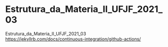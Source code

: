 # Estrutura_da_Materia_II_UFJF_2021_03
Estrutura_da_Materia_II_UFJF_2021_03
https://jekyllrb.com/docs/continuous-integration/github-actions/
